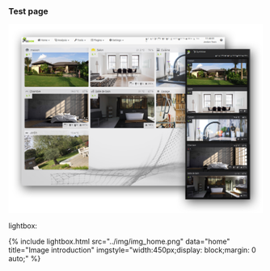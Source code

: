 ### Test page



![Présentation](../img/img_home.png)



lightbox:


{% include lightbox.html src="../img/img_home.png" data="home" title="Image introduction" imgstyle="width:450px;display: block;margin: 0 auto;" %}

